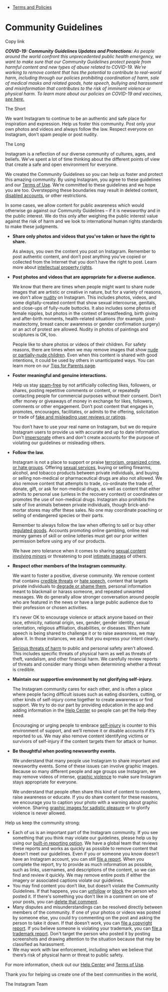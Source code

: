 *   [Terms and Policies](https://help.instagram.com/1417489251945243/?helpref=breadcrumb)

Community Guidelines
====================

Copy link

_**COVID-19: Community Guidelines Updates and Protections:** As people around the world confront this unprecedented public health emergency, we want to make sure that our Community Guidelines protect people from harmful content and new types of abuse related to COVID-19. We’re working to remove content that has the potential to contribute to real-world harm, including through our policies prohibiting coordination of harm, sale of medical masks and related goods, hate speech, bullying and harassment and misinformation that contributes to the risk of imminent violence or physical harm. To learn more about our policies on COVID-19 and vaccines, [see here.](https://help.instagram.com/697825587576762?helpref=faq_content)_

The Short

We want Instagram to continue to be an authentic and safe place for inspiration and expression. Help us foster this community. Post only your own photos and videos and always follow the law. Respect everyone on Instagram, don’t spam people or post nudity.

The Long

Instagram is a reflection of our diverse community of cultures, ages, and beliefs. We’ve spent a lot of time thinking about the different points of view that create a safe and open environment for everyone.

We created the Community Guidelines so you can help us foster and protect this amazing community. By using Instagram, you agree to these guidelines and our [Terms of Use](https://www.instagram.com/legal/terms). We’re committed to these guidelines and we hope you are too. Overstepping these boundaries may result in deleted content, [disabled accounts](https://help.instagram.com/366993040048856?helpref=faq_content), or other restrictions.

In some cases, we allow content for public awareness which would otherwise go against our Community Guidelines – if it is newsworthy and in the public interest. We do this only after weighing the public interest value against the risk of harm and we look to international human rights standards to make these judgments.

*   **Share only photos and videos that you’ve taken or have the right to share.**
    
    As always, you own the content you post on Instagram. Remember to post authentic content, and don’t post anything you’ve copied or collected from the Internet that you don’t have the right to post. Learn more about [intellectual property rights](https://help.instagram.com/126382350847838?helpref=faq_content).
    
*   **Post photos and videos that are appropriate for a diverse audience.**
    
    We know that there are times when people might want to share nude images that are artistic or creative in nature, but for a variety of reasons, we don’t allow [nudity](https://l.instagram.com/?u=https%3A%2F%2Fwww.facebook.com%2Fcommunitystandards%2Fadult_nudity_sexual_activity&e=AT0PEIOIyXS1FKmyrn0Ol7qXuRL2_kS-Zh31Ik_FrA-pi-r3UHwIrM0a1LBm3e6XWSW4z2A_kjfABBLdHg9E2hHRIDZ4_DB5Vb5uIn7qplBv5y9oTYh_BBFW0vKHsbcyYzFG9e1qcDTOYgOsyeGu1LWkmVePDaf0LAjgcQ) on Instagram. This includes photos, videos, and some digitally-created content that show sexual intercourse, genitals, and close-ups of fully-nude buttocks. It also includes some photos of female nipples, but photos in the context of breastfeeding, birth giving and after-birth moments, health-related situations (for example, post-mastectomy, breast cancer awareness or gender confirmation surgery) or an act of protest are allowed. Nudity in photos of paintings and sculptures is OK, too.
    
    People like to share photos or videos of their children. For safety reasons, there are times when we may remove images that show [nude or partially-nude children](https://l.instagram.com/?u=https%3A%2F%2Fwww.facebook.com%2Fcommunitystandards%2Fchild_nudity_sexual_exploitation&e=AT0PEIOIyXS1FKmyrn0Ol7qXuRL2_kS-Zh31Ik_FrA-pi-r3UHwIrM0a1LBm3e6XWSW4z2A_kjfABBLdHg9E2hHRIDZ4_DB5Vb5uIn7qplBv5y9oTYh_BBFW0vKHsbcyYzFG9e1qcDTOYgOsyeGu1LWkmVePDaf0LAjgcQ). Even when this content is shared with good intentions, it could be used by others in unanticipated ways. You can learn more on our [Tips for Parents page](https://help.instagram.com/154475974694511/?helpref=faq_content).
    
*   **Foster meaningful and genuine interactions.**
    
    Help us stay [spam-free](https://l.instagram.com/?u=https%3A%2F%2Fwww.facebook.com%2Fcommunitystandards%2Fspam&e=AT0PEIOIyXS1FKmyrn0Ol7qXuRL2_kS-Zh31Ik_FrA-pi-r3UHwIrM0a1LBm3e6XWSW4z2A_kjfABBLdHg9E2hHRIDZ4_DB5Vb5uIn7qplBv5y9oTYh_BBFW0vKHsbcyYzFG9e1qcDTOYgOsyeGu1LWkmVePDaf0LAjgcQ) by not artificially collecting likes, followers, or shares, posting repetitive comments or content, or repeatedly contacting people for commercial purposes without their consent. Don’t offer money or giveaways of money in exchange for likes, followers, comments or other engagement. Don’t post content that engages in, promotes, encourages, facilitates, or admits to the offering, solicitation or trade of [fake and misleading user reviews or ratings](https://l.instagram.com/?u=https%3A%2F%2Fwww.facebook.com%2Fcommunitystandards%2Ffraud_deception&e=AT0PEIOIyXS1FKmyrn0Ol7qXuRL2_kS-Zh31Ik_FrA-pi-r3UHwIrM0a1LBm3e6XWSW4z2A_kjfABBLdHg9E2hHRIDZ4_DB5Vb5uIn7qplBv5y9oTYh_BBFW0vKHsbcyYzFG9e1qcDTOYgOsyeGu1LWkmVePDaf0LAjgcQ).
    
    You don’t have to use your real name on Instagram, but we do require Instagram users to provide us with accurate and up to date information. Don't [impersonate](https://l.instagram.com/?u=https%3A%2F%2Fwww.facebook.com%2Fcommunitystandards%2Fmisrepresentation&e=AT0PEIOIyXS1FKmyrn0Ol7qXuRL2_kS-Zh31Ik_FrA-pi-r3UHwIrM0a1LBm3e6XWSW4z2A_kjfABBLdHg9E2hHRIDZ4_DB5Vb5uIn7qplBv5y9oTYh_BBFW0vKHsbcyYzFG9e1qcDTOYgOsyeGu1LWkmVePDaf0LAjgcQ) others and don't create accounts for the purpose of violating our guidelines or misleading others.
    
*   **Follow the law.**
    
    Instagram is not a place to support or praise [terrorism, organized crime, or hate groups](https://l.instagram.com/?u=https%3A%2F%2Fwww.facebook.com%2Fcommunitystandards%2Fdangerous_individuals_organizations&e=AT0PEIOIyXS1FKmyrn0Ol7qXuRL2_kS-Zh31Ik_FrA-pi-r3UHwIrM0a1LBm3e6XWSW4z2A_kjfABBLdHg9E2hHRIDZ4_DB5Vb5uIn7qplBv5y9oTYh_BBFW0vKHsbcyYzFG9e1qcDTOYgOsyeGu1LWkmVePDaf0LAjgcQ). Offering [sexual services](https://l.instagram.com/?u=https%3A%2F%2Fwww.facebook.com%2Fcommunitystandards%2Fsexual_solicitation&e=AT0PEIOIyXS1FKmyrn0Ol7qXuRL2_kS-Zh31Ik_FrA-pi-r3UHwIrM0a1LBm3e6XWSW4z2A_kjfABBLdHg9E2hHRIDZ4_DB5Vb5uIn7qplBv5y9oTYh_BBFW0vKHsbcyYzFG9e1qcDTOYgOsyeGu1LWkmVePDaf0LAjgcQ), buying or selling firearms, alcohol, and tobacco products between private individuals, and buying or selling non-medical or pharmaceutical drugs are also not allowed. We also remove content that attempts to trade, co-ordinate the trade of, donate, gift, or ask for non-medical drugs, as well as content that either admits to personal use (unless in the recovery context) or coordinates or promotes the use of non-medical drugs. Instagram also prohibits the sale of live animals between private individuals, though brick-and-mortar stores may offer these sales. No one may coordinate poaching or selling of endangered species or their parts.
    
    Remember to always follow the law when offering to sell or buy other [regulated goods](https://l.instagram.com/?u=https%3A%2F%2Fwww.facebook.com%2Fcommunitystandards%2Fregulated_goods&e=AT0PEIOIyXS1FKmyrn0Ol7qXuRL2_kS-Zh31Ik_FrA-pi-r3UHwIrM0a1LBm3e6XWSW4z2A_kjfABBLdHg9E2hHRIDZ4_DB5Vb5uIn7qplBv5y9oTYh_BBFW0vKHsbcyYzFG9e1qcDTOYgOsyeGu1LWkmVePDaf0LAjgcQ). Accounts promoting online gambling, online real money games of skill or online lotteries must get our prior written permission before using any of our products.
    
    We have zero tolerance when it comes to sharing [sexual content involving minors](https://l.instagram.com/?u=https%3A%2F%2Fwww.facebook.com%2Fcommunitystandards%2Fchild_nudity_sexual_exploitation&e=AT0PEIOIyXS1FKmyrn0Ol7qXuRL2_kS-Zh31Ik_FrA-pi-r3UHwIrM0a1LBm3e6XWSW4z2A_kjfABBLdHg9E2hHRIDZ4_DB5Vb5uIn7qplBv5y9oTYh_BBFW0vKHsbcyYzFG9e1qcDTOYgOsyeGu1LWkmVePDaf0LAjgcQ) or threatening to post [intimate images](https://l.instagram.com/?u=https%3A%2F%2Fwww.facebook.com%2Fcommunitystandards%2Fsexual_exploitation_adults&e=AT0PEIOIyXS1FKmyrn0Ol7qXuRL2_kS-Zh31Ik_FrA-pi-r3UHwIrM0a1LBm3e6XWSW4z2A_kjfABBLdHg9E2hHRIDZ4_DB5Vb5uIn7qplBv5y9oTYh_BBFW0vKHsbcyYzFG9e1qcDTOYgOsyeGu1LWkmVePDaf0LAjgcQ) of others.
    
*   **Respect other members of the Instagram community.**
    
    We want to foster a positive, diverse community. We remove content that contains [credible threats](https://l.instagram.com/?u=https%3A%2F%2Fwww.facebook.com%2Fcommunitystandards%2Fcredible_violence&e=AT0PEIOIyXS1FKmyrn0Ol7qXuRL2_kS-Zh31Ik_FrA-pi-r3UHwIrM0a1LBm3e6XWSW4z2A_kjfABBLdHg9E2hHRIDZ4_DB5Vb5uIn7qplBv5y9oTYh_BBFW0vKHsbcyYzFG9e1qcDTOYgOsyeGu1LWkmVePDaf0LAjgcQ) or [hate speech](https://l.instagram.com/?u=https%3A%2F%2Fwww.facebook.com%2Fcommunitystandards%2Fhate_speech&e=AT0PEIOIyXS1FKmyrn0Ol7qXuRL2_kS-Zh31Ik_FrA-pi-r3UHwIrM0a1LBm3e6XWSW4z2A_kjfABBLdHg9E2hHRIDZ4_DB5Vb5uIn7qplBv5y9oTYh_BBFW0vKHsbcyYzFG9e1qcDTOYgOsyeGu1LWkmVePDaf0LAjgcQ), content that targets private individuals to [degrade or shame them](https://l.instagram.com/?u=https%3A%2F%2Fwww.facebook.com%2Fcommunitystandards%2Fbullying&e=AT0PEIOIyXS1FKmyrn0Ol7qXuRL2_kS-Zh31Ik_FrA-pi-r3UHwIrM0a1LBm3e6XWSW4z2A_kjfABBLdHg9E2hHRIDZ4_DB5Vb5uIn7qplBv5y9oTYh_BBFW0vKHsbcyYzFG9e1qcDTOYgOsyeGu1LWkmVePDaf0LAjgcQ), personal information meant to blackmail or harass someone, and repeated unwanted messages. We do generally allow stronger conversation around people who are featured in the news or have a large public audience due to their profession or chosen activities.
    
    It's never OK to encourage violence or attack anyone based on their race, ethnicity, national origin, sex, gender, gender identity, sexual orientation, religious affiliation, disabilities, or diseases. When hate speech is being shared to challenge it or to raise awareness, we may allow it. In those instances, we ask that you express your intent clearly.
    
    [Serious threats of harm](https://l.instagram.com/?u=https%3A%2F%2Fwww.facebook.com%2Fcommunitystandards%2Fcredible_violence&e=AT0PEIOIyXS1FKmyrn0Ol7qXuRL2_kS-Zh31Ik_FrA-pi-r3UHwIrM0a1LBm3e6XWSW4z2A_kjfABBLdHg9E2hHRIDZ4_DB5Vb5uIn7qplBv5y9oTYh_BBFW0vKHsbcyYzFG9e1qcDTOYgOsyeGu1LWkmVePDaf0LAjgcQ) to public and personal safety aren't allowed. This includes specific threats of physical harm as well as threats of theft, vandalism, and other financial harm. We carefully review reports of threats and consider many things when determining whether a threat is credible.
    
*   **Maintain our supportive environment by not glorifying self-injury.**
    
    The Instagram community cares for each other, and is often a place where people facing difficult issues such as eating disorders, cutting, or other kinds of self-injury come together to create awareness or find support. We try to do our part by providing education in the app and adding information in the [Help Center](https://help.instagram.com/) so people can get the help they need.
    
    Encouraging or urging people to embrace [self-injury](https://l.instagram.com/?u=https%3A%2F%2Fwww.facebook.com%2Fcommunitystandards%2Fsuicide_self_injury_violence&e=AT0PEIOIyXS1FKmyrn0Ol7qXuRL2_kS-Zh31Ik_FrA-pi-r3UHwIrM0a1LBm3e6XWSW4z2A_kjfABBLdHg9E2hHRIDZ4_DB5Vb5uIn7qplBv5y9oTYh_BBFW0vKHsbcyYzFG9e1qcDTOYgOsyeGu1LWkmVePDaf0LAjgcQ) is counter to this environment of support, and we’ll remove it or disable accounts if it’s reported to us. We may also remove content identifying victims or survivors of self-injury if the content targets them for attack or humor.
    
*   **Be thoughtful when posting newsworthy events.**
    
    We understand that many people use Instagram to share important and newsworthy events. Some of these issues can involve graphic images. Because so many different people and age groups use Instagram, we may remove videos of intense, [graphic violence](https://l.instagram.com/?u=https%3A%2F%2Fwww.facebook.com%2Fcommunitystandards%2Fgraphic_violence&e=AT0PEIOIyXS1FKmyrn0Ol7qXuRL2_kS-Zh31Ik_FrA-pi-r3UHwIrM0a1LBm3e6XWSW4z2A_kjfABBLdHg9E2hHRIDZ4_DB5Vb5uIn7qplBv5y9oTYh_BBFW0vKHsbcyYzFG9e1qcDTOYgOsyeGu1LWkmVePDaf0LAjgcQ) to make sure Instagram stays appropriate for everyone.
    
    We understand that people often share this kind of content to condemn, raise awareness or educate. If you do share content for these reasons, we encourage you to caption your photo with a warning about graphic violence. Sharing [graphic images for sadistic pleasure](https://l.instagram.com/?u=https%3A%2F%2Fwww.facebook.com%2Fcommunitystandards%2Fcruel_insensitive&e=AT0PEIOIyXS1FKmyrn0Ol7qXuRL2_kS-Zh31Ik_FrA-pi-r3UHwIrM0a1LBm3e6XWSW4z2A_kjfABBLdHg9E2hHRIDZ4_DB5Vb5uIn7qplBv5y9oTYh_BBFW0vKHsbcyYzFG9e1qcDTOYgOsyeGu1LWkmVePDaf0LAjgcQ) or to glorify violence is never allowed.
    

Help us keep the community strong:

*   Each of us is an important part of the Instagram community. If you see something that you think may violate our guidelines, please help us by using our [built-in reporting option](https://help.instagram.com/165828726894770?helpref=faq_content). We have a global team that reviews these reports and works as quickly as possible to remove content that doesn’t meet our guidelines. Even if you or someone you know doesn’t have an Instagram account, you can still [file a report](https://help.instagram.com/contact/383679321740945). When you complete the report, try to provide as much information as possible, such as links, usernames, and descriptions of the content, so we can find and review it quickly. We may remove entire posts if either the imagery or associated captions violate our guidelines.
*   You may find content you don’t like, but doesn’t violate the Community Guidelines. If that happens, you can [unfollow](https://help.instagram.com/286340048138725?helpref=faq_content) or [block](https://help.instagram.com/426700567389543/?helpref=faq_content) the person who posted it. If there's something you don't like in a comment on one of your posts, you can [delete that comment](https://help.instagram.com/289098941190483?helpref=faq_content).
*   Many disputes and misunderstandings can be resolved directly between members of the community. If one of your photos or videos was posted by someone else, you could try commenting on the post and asking the person to take it down. If that doesn’t work, you can [file a copyright report](https://help.instagram.com/126382350847838?helpref=faq_content). If you believe someone is violating your trademark, you can [file a trademark report](https://help.instagram.com/222826637847963?helpref=faq_content). Don't target the person who posted it by posting screenshots and drawing attention to the situation because that may be classified as harassment.
*   We may work with law enforcement, including when we believe that there’s risk of physical harm or threat to public safety.

For more information, check out our [Help Center](https://help.instagram.com/) and [Terms of Use](https://l.instagram.com/?u=http%3A%2F%2Finstagram.com%2Flegal%2Fterms%2F%23&e=AT0PEIOIyXS1FKmyrn0Ol7qXuRL2_kS-Zh31Ik_FrA-pi-r3UHwIrM0a1LBm3e6XWSW4z2A_kjfABBLdHg9E2hHRIDZ4_DB5Vb5uIn7qplBv5y9oTYh_BBFW0vKHsbcyYzFG9e1qcDTOYgOsyeGu1LWkmVePDaf0LAjgcQ).

Thank you for helping us create one of the best communities in the world,

The Instagram Team